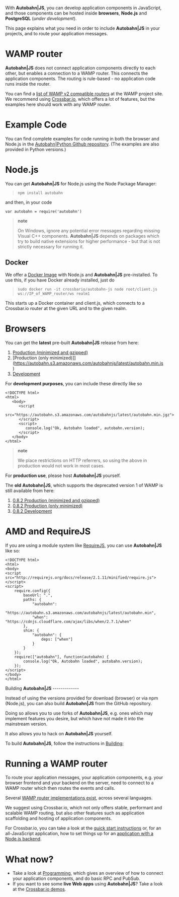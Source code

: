 With **Autobahn|JS**, you can develop application components in JavaScript, and those components can be hosted inside **browsers**, **Node.js** and **PostgreSQL** (*under development*).

This page explains what you need in order to include **Autobahn|JS** in your projects, and to route your application messages.

WAMP router
===========

**Autobahn|JS** does not connect application components directly to each other, but enables a connection to a WAMP router. This connects the application components. The routing is rule-based - no application code runs inside the router.

You can find a [list of WAMP v2 compatible routers](http://wamp.ws/implementations/) at the WAMP project site. We recommend using [Crossbar.io](https://github.com/crossbario/crossbar), which offers a lot of features, but the examples here should work with any WAMP router.

Example Code
============

You can find complete examples for code running in both the browser and Node.js in the [Autobahn|Python Github repository](https://github.com/crossbario/autobahn-python/tree/master/examples/twisted/wamp/basic). (The examples are also provided in Python versions.)

Node.js
=======

You can get **Autobahn|JS** for Node.js using the Node Package Manager:

> `npm install autobahn`

and then, in your code

``` sourceCode
var autobahn = require('autobahn')
```

> **note**
>
> On Windows, ignore any potential error messages regarding missing Visual C++ components. **Autobahn|JS** depends on packages which try to build native extensions for higher performance - but that is not strictly necessary for running it.

Docker
------

We offer a [Docker Image](https://hub.docker.com/r/crossbario/autobahn-js/) with Node.js and **Autobahn|JS** pre-installed. To use this, if you have Docker already installed, just do

> `sudo docker run -it crossbario/autobahn-js node root/client.js ws://IP_of_WAMP_router/ws realm1`

This starts up a Docker container and client.js, which connects to a Crossbar.io router at the given URL and to the given realm.

Browsers
========

You can get the **latest** pre-built **Autobahn|JS** release from here:

1.  [Production (minimized and gzipped)](https://autobahn.s3.amazonaws.com/autobahnjs/latest/autobahn.min.jgz)
2.  [Production (only minimized)]](https://autobahn.s3.amazonaws.com/autobahnjs/latest/autobahn.min.js)
3.  [Development](https://autobahn.s3.amazonaws.com/autobahnjs/latest/autobahn.js)

For **development purposes**, you can include these directly like so

``` sourceCode
<!DOCTYPE html>
<html>
   <body>
      <script
         src="https://autobahn.s3.amazonaws.com/autobahnjs/latest/autobahn.min.jgz">
      </script>
      <script>
         console.log("Ok, Autobahn loaded", autobahn.version);
      </script>
   </body>
</html>
```

> **note**
>
> We place restrictions on HTTP referrers, so using the above in production would not work in most cases.

For **production use**, please host **Autobahn|JS** yourself.

The **old** **Autobahn|JS**, which supports the deprecated version 1 of WAMP is still available from here:

1.  [0.8.2 Production (minimized and gzipped)](http://autobahn.s3.amazonaws.com/js/autobahn.min.jgz)
2.  [0.8.2 Production (only minimized)](http://autobahn.s3.amazonaws.com/js/autobahn.min.js)
3.  [0.8.2 Development](http://autobahn.s3.amazonaws.com/js/autobahn.js)

AMD and RequireJS
=================

If you are using a module system like [RequireJS](http://requirejs.org/), you can use **Autobahn|JS** like so:

``` sourceCode
<!DOCTYPE html>
<html>
<body>
<script src="http://requirejs.org/docs/release/2.1.11/minified/require.js"></script>
<script>
    require.config({
        baseUrl: ".",
        paths: {
            "autobahn":
               "https://autobahn.s3.amazonaws.com/autobahnjs/latest/autobahn.min",
            "when": "https://cdnjs.cloudflare.com/ajax/libs/when/2.7.1/when"
        },
        shim: {
            "autobahn": {
                deps: ["when"]
            }
        }
    });
    require(["autobahn"], function(autobahn) {
        console.log("Ok, Autobahn loaded", autobahn.version);
    });
</script>
</body>
</html>
```

Building **Autobahn|JS** -------------

Instead of using the versions provided for download (browser) or via npm (Node.js), you can also build **Autobahn|JS** from the GitHub repository.

Doing so allows you to use forks of **Autobahn|JS**, e.g. ones which may implement features you desire, but which have not made it into the mainstream version.

It also allows you to hack on **Autobahn|JS** yourself.

To build **Autobahn|JS**, follow the instructions in [Building](building.md);

Running a WAMP router
=====================

To route your application messages, your application components, e.g. your browser frontend and your backend on the server, need to connect to a WAMP router which then routes the events and calls.

Several [WAMP router implementations exist](http://wamp.ws/implementations/), across several languages.

We suggest using Crossbar.io, which not only offers stable, performant and scalable WAMP routing, but also other features such as application scaffolding and hosting of application components.

For Crossbar.io, you can take a look at the [quick start instructions](http://crossbar.io/docs/Quick-Start/) or, for an all-JavaScript application, how to set things up for an [application with a Node.js backend](http://crossbar.io/docs/Getting-started-with-NodeJS/).

What now?
=========

-   Take a look at [Programming](programming.md), which gives an overview of how to connect your application components, and do basic RPC and PubSub.
-   If you want to see some **live Web apps** using **Autobahn|JS**? Take a look at the [Crossbar.io demos](http://crossbar.io/).
